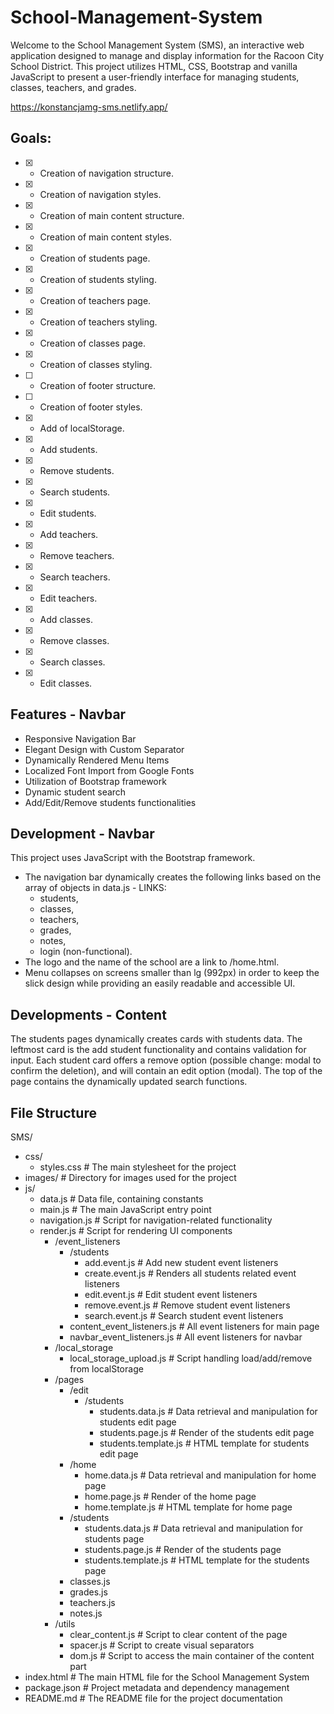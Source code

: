 # School-Management-System
Welcome to the School Management System (SMS), an interactive web application designed to manage and display information for the Racoon City School District. This project utilizes HTML, CSS, Bootstrap and vanilla JavaScript to present a user-friendly interface for managing students, classes, teachers, and grades.

https://konstancjamg-sms.netlify.app/

## Goals:
- [x] - Creation of navigation structure.
- [x] - Creation of navigation styles.
- [x] - Creation of main content structure.
- [x] - Creation of main content styles.
- [x] - Creation of students page.
- [x] - Creation of students styling.
- [x] - Creation of teachers page.
- [x] - Creation of teachers styling.
- [x] - Creation of classes page.
- [x] - Creation of classes styling.
- [ ] - Creation of footer structure.
- [ ] - Creation of footer styles.
- [x] - Add of localStorage.
- [x] - Add students.
- [x] - Remove students.
- [x] - Search students.
- [x] - Edit students.
- [x] - Add teachers.
- [x] - Remove teachers.
- [x] - Search teachers.
- [x] - Edit teachers.
- [x] - Add classes.
- [x] - Remove classes.
- [x] - Search classes.
- [x] - Edit classes.

## Features - Navbar
* Responsive Navigation Bar
* Elegant Design with Custom Separator
* Dynamically Rendered Menu Items
* Localized Font Import from Google Fonts
* Utilization of Bootstrap framework
* Dynamic student search
* Add/Edit/Remove students functionalities

## Development - Navbar
This project uses JavaScript with the Bootstrap framework.

* The navigation bar dynamically creates the following links based on the array of objects in data.js - LINKS:
    * students,
    * classes,
    * teachers,
    * grades,
    * notes,
    * login (non-functional).
* The logo and the name of the school are a link to /home.html.
* Menu collapses on screens smaller than lg (992px) in order to keep the slick design while providing an easily readable and accessible UI.

## Developments - Content

The students pages dynamically creates cards with students data. The leftmost card is the add student functionality and contains validation for input. Each student card offers a remove option (possible change: modal to confirm the deletion), and will contain an edit option (modal).
The top of the page contains the dynamically updated search functions.

## File Structure

SMS/
* css/
    * styles.css # The main stylesheet for the project
* images/ # Directory for images used for the project
* js/
    * data.js # Data file, containing constants
    * main.js # The main JavaScript entry point
    * navigation.js # Script for navigation-related functionality
    * render.js # Script for rendering UI components
        * /event_listeners
            * /students
                * add.event.js # Add new student event listeners
                * create.event.js # Renders all students related event listeners
                * edit.event.js # Edit student event listeners
                * remove.event.js # Remove student event listeners
                * search.event.js # Search student event listeners
            * content_event_listeners.js # All event listeners for main page
            * navbar_event_listeners.js # All event listeners for navbar
        * /local_storage
            * local_storage_upload.js # Script handling load/add/remove from localStorage
        * /pages
            * /edit
                * /students
                    * students.data.js # Data retrieval and manipulation for students edit page
                    * students.page.js # Render of the students edit page
                    * students.template.js  # HTML template for students edit page
            * /home
                * home.data.js # Data retrieval and manipulation for home page
                * home.page.js  # Render of the home page
                * home.template.js # HTML template for home page
            * /students
                * students.data.js # Data retrieval and manipulation for students page
                * students.page.js # Render of the students page
                * students.template.js # HTML template for the students page
            * classes.js
            * grades.js
            * teachers.js
            * notes.js 
        * /utils
            * clear_content.js # Script to clear content of the page
            * spacer.js # Script to create visual separators
            * dom.js # Script to access the main container of the content part
* index.html # The main HTML file for the School Management System
* package.json # Project metadata and dependency management
* README.md # The README file for the project documentation